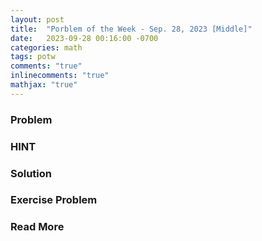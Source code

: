 ```yaml
---
layout: post
title:  "Porblem of the Week - Sep. 28, 2023 [Middle]"
date:   2023-09-28 00:16:00 -0700
categories: math 
tags: potw 
comments: "true"
inlinecomments: "true"
mathjax: "true"
---
```

### Problem

### HINT

### Solution 

### Exercise Problem

### Read More

